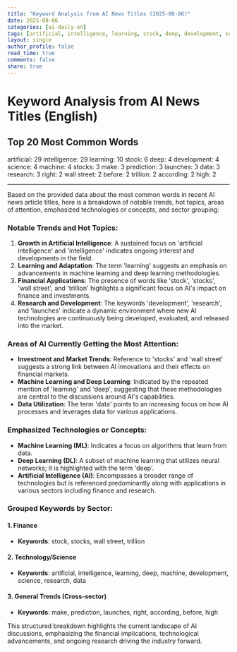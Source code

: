 ```yaml
---
title: "Keyword Analysis from AI News Titles (2025-08-06)"
date: 2025-08-06
categories: [ai-daily-en]
tags: [artificial, intelligence, learning, stock, deep, development, science, machine, stocks, make, prediction, launches, data, research, right, wall street, before, trillion, according, high]
layout: single
author_profile: false
read_time: true
comments: false
share: true
---
```


# Keyword Analysis from AI News Titles (English)

## Top 20 Most Common Words

artificial: 29
intelligence: 29
learning: 10
stock: 6
deep: 4
development: 4
science: 4
machine: 4
stocks: 3
make: 3
prediction: 3
launches: 3
data: 3
research: 3
right: 2
wall street: 2
before: 2
trillion: 2
according: 2
high: 2

---

Based on the provided data about the most common words in recent AI news article titles, here is a breakdown of notable trends, hot topics, areas of attention, emphasized technologies or concepts, and sector grouping:

### Notable Trends and Hot Topics:
1. **Growth in Artificial Intelligence**: A sustained focus on 'artificial intelligence' and 'intelligence' indicates ongoing interest and developments in the field.
2. **Learning and Adaptation**: The term 'learning' suggests an emphasis on advancements in machine learning and deep learning methodologies.
3. **Financial Applications**: The presence of words like 'stock', 'stocks', 'wall street', and 'trillion' highlights a significant focus on AI's impact on finance and investments.
4. **Research and Development**: The keywords 'development', 'research', and 'launches' indicate a dynamic environment where new AI technologies are continuously being developed, evaluated, and released into the market.

### Areas of AI Currently Getting the Most Attention:
- **Investment and Market Trends**: Reference to 'stocks' and 'wall street' suggests a strong link between AI innovations and their effects on financial markets.
- **Machine Learning and Deep Learning**: Indicated by the repeated mention of 'learning' and 'deep', suggesting that these methodologies are central to the discussions around AI's capabilities.
- **Data Utilization**: The term 'data' points to an increasing focus on how AI processes and leverages data for various applications.

### Emphasized Technologies or Concepts:
- **Machine Learning (ML)**: Indicates a focus on algorithms that learn from data.
- **Deep Learning (DL)**: A subset of machine learning that utilizes neural networks; it is highlighted with the term 'deep'.
- **Artificial Intelligence (AI)**: Encompasses a broader range of technologies but is referenced predominantly along with applications in various sectors including finance and research.

### Grouped Keywords by Sector:

#### 1. Finance
- **Keywords**: stock, stocks, wall street, trillion

#### 2. Technology/Science
- **Keywords**: artificial, intelligence, learning, deep, machine, development, science, research, data

#### 3. General Trends (Cross-sector)
- **Keywords**: make, prediction, launches, right, according, before, high

This structured breakdown highlights the current landscape of AI discussions, emphasizing the financial implications, technological advancements, and ongoing research driving the industry forward.